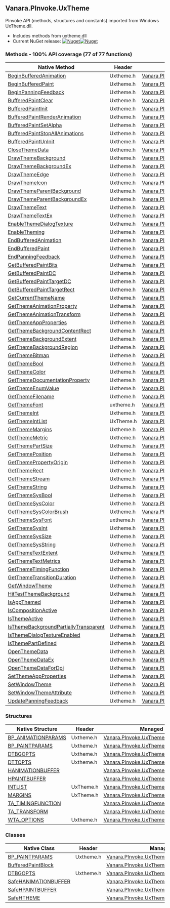 ## Vanara.PInvoke.UxTheme  
PInvoke API (methods, structures and constants) imported from Windows UxTheme.dll.

- Includes methods from uxtheme.dll  
- Current NuGet release: [![Nuget](https://img.shields.io/nuget/v/Vanara.PInvoke.UxTheme?logo=nuget&style=flat-square)![Nuget](https://img.shields.io/nuget/dt/Vanara.PInvoke.UxTheme?label=%20&style=flat-square)](https://www.nuget.org/packages/Vanara.PInvoke.UxTheme)  
### Methods - 100% API coverage (77 of 77 functions)  
Native Method | Header | Managed Method  
--- | --- | ---  
[BeginBufferedAnimation](https://www.google.com/search?num=5&q=BeginBufferedAnimation+site%3Adocs.microsoft.com) | Uxtheme.h | [Vanara.PInvoke.UxTheme.BeginBufferedAnimation](https://github.com/dahall/Vanara/search?l=C%23&q=BeginBufferedAnimation)  
[BeginBufferedPaint](https://www.google.com/search?num=5&q=BeginBufferedPaint+site%3Adocs.microsoft.com) | Uxtheme.h | [Vanara.PInvoke.UxTheme.BeginBufferedPaint](https://github.com/dahall/Vanara/search?l=C%23&q=BeginBufferedPaint)  
[BeginPanningFeedback](https://www.google.com/search?num=5&q=BeginPanningFeedback+site%3Adocs.microsoft.com) | Uxtheme.h | [Vanara.PInvoke.UxTheme.BeginPanningFeedback](https://github.com/dahall/Vanara/search?l=C%23&q=BeginPanningFeedback)  
[BufferedPaintClear](https://www.google.com/search?num=5&q=BufferedPaintClear+site%3Adocs.microsoft.com) | Uxtheme.h | [Vanara.PInvoke.UxTheme.BufferedPaintClear](https://github.com/dahall/Vanara/search?l=C%23&q=BufferedPaintClear)  
[BufferedPaintInit](https://www.google.com/search?num=5&q=BufferedPaintInit+site%3Adocs.microsoft.com) | Uxtheme.h | [Vanara.PInvoke.UxTheme.BufferedPaintInit](https://github.com/dahall/Vanara/search?l=C%23&q=BufferedPaintInit)  
[BufferedPaintRenderAnimation](https://www.google.com/search?num=5&q=BufferedPaintRenderAnimation+site%3Adocs.microsoft.com) | Uxtheme.h | [Vanara.PInvoke.UxTheme.BufferedPaintRenderAnimation](https://github.com/dahall/Vanara/search?l=C%23&q=BufferedPaintRenderAnimation)  
[BufferedPaintSetAlpha](https://www.google.com/search?num=5&q=BufferedPaintSetAlpha+site%3Adocs.microsoft.com) | Uxtheme.h | [Vanara.PInvoke.UxTheme.BufferedPaintSetAlpha](https://github.com/dahall/Vanara/search?l=C%23&q=BufferedPaintSetAlpha)  
[BufferedPaintStopAllAnimations](https://www.google.com/search?num=5&q=BufferedPaintStopAllAnimations+site%3Adocs.microsoft.com) | Uxtheme.h | [Vanara.PInvoke.UxTheme.BufferedPaintStopAllAnimations](https://github.com/dahall/Vanara/search?l=C%23&q=BufferedPaintStopAllAnimations)  
[BufferedPaintUnInit](https://www.google.com/search?num=5&q=BufferedPaintUnInit+site%3Adocs.microsoft.com) | Uxtheme.h | [Vanara.PInvoke.UxTheme.BufferedPaintUnInit](https://github.com/dahall/Vanara/search?l=C%23&q=BufferedPaintUnInit)  
[CloseThemeData](https://www.google.com/search?num=5&q=CloseThemeData+site%3Adocs.microsoft.com) | Uxtheme.h | [Vanara.PInvoke.UxTheme.CloseThemeData](https://github.com/dahall/Vanara/search?l=C%23&q=CloseThemeData)  
[DrawThemeBackground](https://www.google.com/search?num=5&q=DrawThemeBackground+site%3Adocs.microsoft.com) | Uxtheme.h | [Vanara.PInvoke.UxTheme.DrawThemeBackground](https://github.com/dahall/Vanara/search?l=C%23&q=DrawThemeBackground)  
[DrawThemeBackgroundEx](https://www.google.com/search?num=5&q=DrawThemeBackgroundEx+site%3Adocs.microsoft.com) | Uxtheme.h | [Vanara.PInvoke.UxTheme.DrawThemeBackgroundEx](https://github.com/dahall/Vanara/search?l=C%23&q=DrawThemeBackgroundEx)  
[DrawThemeEdge](https://www.google.com/search?num=5&q=DrawThemeEdge+site%3Adocs.microsoft.com) | Uxtheme.h | [Vanara.PInvoke.UxTheme.DrawThemeEdge](https://github.com/dahall/Vanara/search?l=C%23&q=DrawThemeEdge)  
[DrawThemeIcon](https://www.google.com/search?num=5&q=DrawThemeIcon+site%3Adocs.microsoft.com) | Uxtheme.h | [Vanara.PInvoke.UxTheme.DrawThemeIcon](https://github.com/dahall/Vanara/search?l=C%23&q=DrawThemeIcon)  
[DrawThemeParentBackground](https://www.google.com/search?num=5&q=DrawThemeParentBackground+site%3Adocs.microsoft.com) | Uxtheme.h | [Vanara.PInvoke.UxTheme.DrawThemeParentBackground](https://github.com/dahall/Vanara/search?l=C%23&q=DrawThemeParentBackground)  
[DrawThemeParentBackgroundEx](https://www.google.com/search?num=5&q=DrawThemeParentBackgroundEx+site%3Adocs.microsoft.com) | Uxtheme.h | [Vanara.PInvoke.UxTheme.DrawThemeParentBackgroundEx](https://github.com/dahall/Vanara/search?l=C%23&q=DrawThemeParentBackgroundEx)  
[DrawThemeText](https://www.google.com/search?num=5&q=DrawThemeText+site%3Adocs.microsoft.com) | Uxtheme.h | [Vanara.PInvoke.UxTheme.DrawThemeText](https://github.com/dahall/Vanara/search?l=C%23&q=DrawThemeText)  
[DrawThemeTextEx](https://www.google.com/search?num=5&q=DrawThemeTextEx+site%3Adocs.microsoft.com) | Uxtheme.h | [Vanara.PInvoke.UxTheme.DrawThemeTextEx](https://github.com/dahall/Vanara/search?l=C%23&q=DrawThemeTextEx)  
[EnableThemeDialogTexture](https://www.google.com/search?num=5&q=EnableThemeDialogTexture+site%3Adocs.microsoft.com) | Uxtheme.h | [Vanara.PInvoke.UxTheme.EnableThemeDialogTexture](https://github.com/dahall/Vanara/search?l=C%23&q=EnableThemeDialogTexture)  
[EnableTheming](https://www.google.com/search?num=5&q=EnableTheming+site%3Adocs.microsoft.com) | Uxtheme.h | [Vanara.PInvoke.UxTheme.EnableTheming](https://github.com/dahall/Vanara/search?l=C%23&q=EnableTheming)  
[EndBufferedAnimation](https://www.google.com/search?num=5&q=EndBufferedAnimation+site%3Adocs.microsoft.com) | Uxtheme.h | [Vanara.PInvoke.UxTheme.EndBufferedAnimation](https://github.com/dahall/Vanara/search?l=C%23&q=EndBufferedAnimation)  
[EndBufferedPaint](https://www.google.com/search?num=5&q=EndBufferedPaint+site%3Adocs.microsoft.com) | Uxtheme.h | [Vanara.PInvoke.UxTheme.EndBufferedPaint](https://github.com/dahall/Vanara/search?l=C%23&q=EndBufferedPaint)  
[EndPanningFeedback](https://www.google.com/search?num=5&q=EndPanningFeedback+site%3Adocs.microsoft.com) | Uxtheme.h | [Vanara.PInvoke.UxTheme.EndPanningFeedback](https://github.com/dahall/Vanara/search?l=C%23&q=EndPanningFeedback)  
[GetBufferedPaintBits](https://www.google.com/search?num=5&q=GetBufferedPaintBits+site%3Adocs.microsoft.com) | Uxtheme.h | [Vanara.PInvoke.UxTheme.GetBufferedPaintBits](https://github.com/dahall/Vanara/search?l=C%23&q=GetBufferedPaintBits)  
[GetBufferedPaintDC](https://www.google.com/search?num=5&q=GetBufferedPaintDC+site%3Adocs.microsoft.com) | Uxtheme.h | [Vanara.PInvoke.UxTheme.GetBufferedPaintDC](https://github.com/dahall/Vanara/search?l=C%23&q=GetBufferedPaintDC)  
[GetBufferedPaintTargetDC](https://www.google.com/search?num=5&q=GetBufferedPaintTargetDC+site%3Adocs.microsoft.com) | Uxtheme.h | [Vanara.PInvoke.UxTheme.GetBufferedPaintTargetDC](https://github.com/dahall/Vanara/search?l=C%23&q=GetBufferedPaintTargetDC)  
[GetBufferedPaintTargetRect](https://www.google.com/search?num=5&q=GetBufferedPaintTargetRect+site%3Adocs.microsoft.com) | Uxtheme.h | [Vanara.PInvoke.UxTheme.GetBufferedPaintTargetRect](https://github.com/dahall/Vanara/search?l=C%23&q=GetBufferedPaintTargetRect)  
[GetCurrentThemeName](https://www.google.com/search?num=5&q=GetCurrentThemeName+site%3Adocs.microsoft.com) | Uxtheme.h | [Vanara.PInvoke.UxTheme.GetCurrentThemeName](https://github.com/dahall/Vanara/search?l=C%23&q=GetCurrentThemeName)  
[GetThemeAnimationProperty](https://www.google.com/search?num=5&q=GetThemeAnimationProperty+site%3Adocs.microsoft.com) | Uxtheme.h | [Vanara.PInvoke.UxTheme.GetThemeAnimationProperty](https://github.com/dahall/Vanara/search?l=C%23&q=GetThemeAnimationProperty)  
[GetThemeAnimationTransform](https://www.google.com/search?num=5&q=GetThemeAnimationTransform+site%3Adocs.microsoft.com) | Uxtheme.h | [Vanara.PInvoke.UxTheme.GetThemeAnimationTransform](https://github.com/dahall/Vanara/search?l=C%23&q=GetThemeAnimationTransform)  
[GetThemeAppProperties](https://www.google.com/search?num=5&q=GetThemeAppProperties+site%3Adocs.microsoft.com) | Uxtheme.h | [Vanara.PInvoke.UxTheme.GetThemeAppProperties](https://github.com/dahall/Vanara/search?l=C%23&q=GetThemeAppProperties)  
[GetThemeBackgroundContentRect](https://www.google.com/search?num=5&q=GetThemeBackgroundContentRect+site%3Adocs.microsoft.com) | Uxtheme.h | [Vanara.PInvoke.UxTheme.GetThemeBackgroundContentRect](https://github.com/dahall/Vanara/search?l=C%23&q=GetThemeBackgroundContentRect)  
[GetThemeBackgroundExtent](https://www.google.com/search?num=5&q=GetThemeBackgroundExtent+site%3Adocs.microsoft.com) | Uxtheme.h | [Vanara.PInvoke.UxTheme.GetThemeBackgroundExtent](https://github.com/dahall/Vanara/search?l=C%23&q=GetThemeBackgroundExtent)  
[GetThemeBackgroundRegion](https://www.google.com/search?num=5&q=GetThemeBackgroundRegion+site%3Adocs.microsoft.com) | Uxtheme.h | [Vanara.PInvoke.UxTheme.GetThemeBackgroundRegion](https://github.com/dahall/Vanara/search?l=C%23&q=GetThemeBackgroundRegion)  
[GetThemeBitmap](https://www.google.com/search?num=5&q=GetThemeBitmap+site%3Adocs.microsoft.com) | Uxtheme.h | [Vanara.PInvoke.UxTheme.GetThemeBitmap](https://github.com/dahall/Vanara/search?l=C%23&q=GetThemeBitmap)  
[GetThemeBool](https://www.google.com/search?num=5&q=GetThemeBool+site%3Adocs.microsoft.com) | Uxtheme.h | [Vanara.PInvoke.UxTheme.GetThemeBool](https://github.com/dahall/Vanara/search?l=C%23&q=GetThemeBool)  
[GetThemeColor](https://www.google.com/search?num=5&q=GetThemeColor+site%3Adocs.microsoft.com) | Uxtheme.h | [Vanara.PInvoke.UxTheme.GetThemeColor](https://github.com/dahall/Vanara/search?l=C%23&q=GetThemeColor)  
[GetThemeDocumentationProperty](https://www.google.com/search?num=5&q=GetThemeDocumentationProperty+site%3Adocs.microsoft.com) | Uxtheme.h | [Vanara.PInvoke.UxTheme.GetThemeDocumentationProperty](https://github.com/dahall/Vanara/search?l=C%23&q=GetThemeDocumentationProperty)  
[GetThemeEnumValue](https://www.google.com/search?num=5&q=GetThemeEnumValue+site%3Adocs.microsoft.com) | Uxtheme.h | [Vanara.PInvoke.UxTheme.GetThemeEnumValue](https://github.com/dahall/Vanara/search?l=C%23&q=GetThemeEnumValue)  
[GetThemeFilename](https://www.google.com/search?num=5&q=GetThemeFilename+site%3Adocs.microsoft.com) | Uxtheme.h | [Vanara.PInvoke.UxTheme.GetThemeFilename](https://github.com/dahall/Vanara/search?l=C%23&q=GetThemeFilename)  
[GetThemeFont](https://www.google.com/search?num=5&q=GetThemeFont+site%3Adocs.microsoft.com) | uxtheme.h | [Vanara.PInvoke.UxTheme.GetThemeFont](https://github.com/dahall/Vanara/search?l=C%23&q=GetThemeFont)  
[GetThemeInt](https://www.google.com/search?num=5&q=GetThemeInt+site%3Adocs.microsoft.com) | Uxtheme.h | [Vanara.PInvoke.UxTheme.GetThemeInt](https://github.com/dahall/Vanara/search?l=C%23&q=GetThemeInt)  
[GetThemeIntList](https://www.google.com/search?num=5&q=GetThemeIntList+site%3Adocs.microsoft.com) | UxTheme.h | [Vanara.PInvoke.UxTheme.GetThemeIntListPreVista](https://github.com/dahall/Vanara/search?l=C%23&q=GetThemeIntListPreVista)  
[GetThemeMargins](https://www.google.com/search?num=5&q=GetThemeMargins+site%3Adocs.microsoft.com) | Uxtheme.h | [Vanara.PInvoke.UxTheme.GetThemeMargins](https://github.com/dahall/Vanara/search?l=C%23&q=GetThemeMargins)  
[GetThemeMetric](https://www.google.com/search?num=5&q=GetThemeMetric+site%3Adocs.microsoft.com) | Uxtheme.h | [Vanara.PInvoke.UxTheme.GetThemeMetric](https://github.com/dahall/Vanara/search?l=C%23&q=GetThemeMetric)  
[GetThemePartSize](https://www.google.com/search?num=5&q=GetThemePartSize+site%3Adocs.microsoft.com) | Uxtheme.h | [Vanara.PInvoke.UxTheme.GetThemePartSize](https://github.com/dahall/Vanara/search?l=C%23&q=GetThemePartSize)  
[GetThemePosition](https://www.google.com/search?num=5&q=GetThemePosition+site%3Adocs.microsoft.com) | Uxtheme.h | [Vanara.PInvoke.UxTheme.GetThemePosition](https://github.com/dahall/Vanara/search?l=C%23&q=GetThemePosition)  
[GetThemePropertyOrigin](https://www.google.com/search?num=5&q=GetThemePropertyOrigin+site%3Adocs.microsoft.com) | Uxtheme.h | [Vanara.PInvoke.UxTheme.GetThemePropertyOrigin](https://github.com/dahall/Vanara/search?l=C%23&q=GetThemePropertyOrigin)  
[GetThemeRect](https://www.google.com/search?num=5&q=GetThemeRect+site%3Adocs.microsoft.com) | Uxtheme.h | [Vanara.PInvoke.UxTheme.GetThemeRect](https://github.com/dahall/Vanara/search?l=C%23&q=GetThemeRect)  
[GetThemeStream](https://www.google.com/search?num=5&q=GetThemeStream+site%3Adocs.microsoft.com) | Uxtheme.h | [Vanara.PInvoke.UxTheme.GetThemeStream](https://github.com/dahall/Vanara/search?l=C%23&q=GetThemeStream)  
[GetThemeString](https://www.google.com/search?num=5&q=GetThemeString+site%3Adocs.microsoft.com) | Uxtheme.h | [Vanara.PInvoke.UxTheme.GetThemeString](https://github.com/dahall/Vanara/search?l=C%23&q=GetThemeString)  
[GetThemeSysBool](https://www.google.com/search?num=5&q=GetThemeSysBool+site%3Adocs.microsoft.com) | Uxtheme.h | [Vanara.PInvoke.UxTheme.GetThemeSysBool](https://github.com/dahall/Vanara/search?l=C%23&q=GetThemeSysBool)  
[GetThemeSysColor](https://www.google.com/search?num=5&q=GetThemeSysColor+site%3Adocs.microsoft.com) | Uxtheme.h | [Vanara.PInvoke.UxTheme.GetThemeSysColor](https://github.com/dahall/Vanara/search?l=C%23&q=GetThemeSysColor)  
[GetThemeSysColorBrush](https://www.google.com/search?num=5&q=GetThemeSysColorBrush+site%3Adocs.microsoft.com) | Uxtheme.h | [Vanara.PInvoke.UxTheme.GetThemeSysColorBrush](https://github.com/dahall/Vanara/search?l=C%23&q=GetThemeSysColorBrush)  
[GetThemeSysFont](https://www.google.com/search?num=5&q=GetThemeSysFont+site%3Adocs.microsoft.com) | uxtheme.h | [Vanara.PInvoke.UxTheme.GetThemeSysFont](https://github.com/dahall/Vanara/search?l=C%23&q=GetThemeSysFont)  
[GetThemeSysInt](https://www.google.com/search?num=5&q=GetThemeSysInt+site%3Adocs.microsoft.com) | Uxtheme.h | [Vanara.PInvoke.UxTheme.GetThemeSysInt](https://github.com/dahall/Vanara/search?l=C%23&q=GetThemeSysInt)  
[GetThemeSysSize](https://www.google.com/search?num=5&q=GetThemeSysSize+site%3Adocs.microsoft.com) | Uxtheme.h | [Vanara.PInvoke.UxTheme.GetThemeSysSize](https://github.com/dahall/Vanara/search?l=C%23&q=GetThemeSysSize)  
[GetThemeSysString](https://www.google.com/search?num=5&q=GetThemeSysString+site%3Adocs.microsoft.com) | Uxtheme.h | [Vanara.PInvoke.UxTheme.GetThemeSysString](https://github.com/dahall/Vanara/search?l=C%23&q=GetThemeSysString)  
[GetThemeTextExtent](https://www.google.com/search?num=5&q=GetThemeTextExtent+site%3Adocs.microsoft.com) | Uxtheme.h | [Vanara.PInvoke.UxTheme.GetThemeTextExtent](https://github.com/dahall/Vanara/search?l=C%23&q=GetThemeTextExtent)  
[GetThemeTextMetrics](https://www.google.com/search?num=5&q=GetThemeTextMetrics+site%3Adocs.microsoft.com) | Uxtheme.h | [Vanara.PInvoke.UxTheme.GetThemeTextMetrics](https://github.com/dahall/Vanara/search?l=C%23&q=GetThemeTextMetrics)  
[GetThemeTimingFunction](https://www.google.com/search?num=5&q=GetThemeTimingFunction+site%3Adocs.microsoft.com) | Uxtheme.h | [Vanara.PInvoke.UxTheme.GetThemeTimingFunction](https://github.com/dahall/Vanara/search?l=C%23&q=GetThemeTimingFunction)  
[GetThemeTransitionDuration](https://www.google.com/search?num=5&q=GetThemeTransitionDuration+site%3Adocs.microsoft.com) | Uxtheme.h | [Vanara.PInvoke.UxTheme.GetThemeTransitionDuration](https://github.com/dahall/Vanara/search?l=C%23&q=GetThemeTransitionDuration)  
[GetWindowTheme](https://www.google.com/search?num=5&q=GetWindowTheme+site%3Adocs.microsoft.com) | Uxtheme.h | [Vanara.PInvoke.UxTheme.GetWindowTheme](https://github.com/dahall/Vanara/search?l=C%23&q=GetWindowTheme)  
[HitTestThemeBackground](https://www.google.com/search?num=5&q=HitTestThemeBackground+site%3Adocs.microsoft.com) | Uxtheme.h | [Vanara.PInvoke.UxTheme.HitTestThemeBackground](https://github.com/dahall/Vanara/search?l=C%23&q=HitTestThemeBackground)  
[IsAppThemed](https://www.google.com/search?num=5&q=IsAppThemed+site%3Adocs.microsoft.com) | Uxtheme.h | [Vanara.PInvoke.UxTheme.IsAppThemed](https://github.com/dahall/Vanara/search?l=C%23&q=IsAppThemed)  
[IsCompositionActive](https://www.google.com/search?num=5&q=IsCompositionActive+site%3Adocs.microsoft.com) | Uxtheme.h | [Vanara.PInvoke.UxTheme.IsCompositionActive](https://github.com/dahall/Vanara/search?l=C%23&q=IsCompositionActive)  
[IsThemeActive](https://www.google.com/search?num=5&q=IsThemeActive+site%3Adocs.microsoft.com) | Uxtheme.h | [Vanara.PInvoke.UxTheme.IsThemeActive](https://github.com/dahall/Vanara/search?l=C%23&q=IsThemeActive)  
[IsThemeBackgroundPartiallyTransparent](https://www.google.com/search?num=5&q=IsThemeBackgroundPartiallyTransparent+site%3Adocs.microsoft.com) | Uxtheme.h | [Vanara.PInvoke.UxTheme.IsThemeBackgroundPartiallyTransparent](https://github.com/dahall/Vanara/search?l=C%23&q=IsThemeBackgroundPartiallyTransparent)  
[IsThemeDialogTextureEnabled](https://www.google.com/search?num=5&q=IsThemeDialogTextureEnabled+site%3Adocs.microsoft.com) | Uxtheme.h | [Vanara.PInvoke.UxTheme.IsThemeDialogTextureEnabled](https://github.com/dahall/Vanara/search?l=C%23&q=IsThemeDialogTextureEnabled)  
[IsThemePartDefined](https://www.google.com/search?num=5&q=IsThemePartDefined+site%3Adocs.microsoft.com) | Uxtheme.h | [Vanara.PInvoke.UxTheme.IsThemePartDefined](https://github.com/dahall/Vanara/search?l=C%23&q=IsThemePartDefined)  
[OpenThemeData](https://www.google.com/search?num=5&q=OpenThemeData+site%3Adocs.microsoft.com) | Uxtheme.h | [Vanara.PInvoke.UxTheme.OpenThemeData](https://github.com/dahall/Vanara/search?l=C%23&q=OpenThemeData)  
[OpenThemeDataEx](https://www.google.com/search?num=5&q=OpenThemeDataEx+site%3Adocs.microsoft.com) | Uxtheme.h | [Vanara.PInvoke.UxTheme.OpenThemeDataEx](https://github.com/dahall/Vanara/search?l=C%23&q=OpenThemeDataEx)  
[OpenThemeDataForDpi](https://www.google.com/search?num=5&q=OpenThemeDataForDpi+site%3Adocs.microsoft.com) | Uxtheme.h | [Vanara.PInvoke.UxTheme.OpenThemeDataForDpi](https://github.com/dahall/Vanara/search?l=C%23&q=OpenThemeDataForDpi)  
[SetThemeAppProperties](https://www.google.com/search?num=5&q=SetThemeAppProperties+site%3Adocs.microsoft.com) | Uxtheme.h | [Vanara.PInvoke.UxTheme.SetThemeAppProperties](https://github.com/dahall/Vanara/search?l=C%23&q=SetThemeAppProperties)  
[SetWindowTheme](https://www.google.com/search?num=5&q=SetWindowTheme+site%3Adocs.microsoft.com) | Uxtheme.h | [Vanara.PInvoke.UxTheme.SetWindowTheme](https://github.com/dahall/Vanara/search?l=C%23&q=SetWindowTheme)  
[SetWindowThemeAttribute](https://www.google.com/search?num=5&q=SetWindowThemeAttribute+site%3Adocs.microsoft.com) | Uxtheme.h | [Vanara.PInvoke.UxTheme.SetWindowThemeAttribute](https://github.com/dahall/Vanara/search?l=C%23&q=SetWindowThemeAttribute)  
[UpdatePanningFeedback](https://www.google.com/search?num=5&q=UpdatePanningFeedback+site%3Adocs.microsoft.com) | Uxtheme.h | [Vanara.PInvoke.UxTheme.UpdatePanningFeedback](https://github.com/dahall/Vanara/search?l=C%23&q=UpdatePanningFeedback)  
### Structures  
Native Structure | Header | Managed Structure  
--- | --- | ---  
[BP_ANIMATIONPARAMS](https://www.google.com/search?num=5&q=BP_ANIMATIONPARAMS+site%3Adocs.microsoft.com) | Uxtheme.h | [Vanara.PInvoke.UxTheme.BP_ANIMATIONPARAMS](https://github.com/dahall/Vanara/search?l=C%23&q=BP_ANIMATIONPARAMS)  
[BP_PAINTPARAMS](https://www.google.com/search?num=5&q=BP_PAINTPARAMS+site%3Adocs.microsoft.com) | Uxtheme.h | [Vanara.PInvoke.UxTheme.BP_PAINTPARAMS](https://github.com/dahall/Vanara/search?l=C%23&q=BP_PAINTPARAMS)  
[DTBGOPTS](https://www.google.com/search?num=5&q=DTBGOPTS+site%3Adocs.microsoft.com) | Uxtheme.h | [Vanara.PInvoke.UxTheme.DTBGOPTS](https://github.com/dahall/Vanara/search?l=C%23&q=DTBGOPTS)  
[DTTOPTS](https://www.google.com/search?num=5&q=DTTOPTS+site%3Adocs.microsoft.com) | Uxtheme.h | [Vanara.PInvoke.UxTheme.DTTOPTS](https://github.com/dahall/Vanara/search?l=C%23&q=DTTOPTS)  
[HANIMATIONBUFFER](https://www.google.com/search?num=5&q=HANIMATIONBUFFER+site%3Adocs.microsoft.com) |  | [Vanara.PInvoke.UxTheme.HANIMATIONBUFFER](https://github.com/dahall/Vanara/search?l=C%23&q=HANIMATIONBUFFER)  
[HPAINTBUFFER](https://www.google.com/search?num=5&q=HPAINTBUFFER+site%3Adocs.microsoft.com) |  | [Vanara.PInvoke.UxTheme.HPAINTBUFFER](https://github.com/dahall/Vanara/search?l=C%23&q=HPAINTBUFFER)  
[INTLIST](https://www.google.com/search?num=5&q=INTLIST+site%3Adocs.microsoft.com) | UxTheme.h | [Vanara.PInvoke.UxTheme.INTLIST](https://github.com/dahall/Vanara/search?l=C%23&q=INTLIST)  
[MARGINS](https://www.google.com/search?num=5&q=MARGINS+site%3Adocs.microsoft.com) | UxTheme.h | [Vanara.PInvoke.UxTheme.MARGINS](https://github.com/dahall/Vanara/search?l=C%23&q=MARGINS)  
[TA_TIMINGFUNCTION](https://www.google.com/search?num=5&q=TA_TIMINGFUNCTION+site%3Adocs.microsoft.com) |  | [Vanara.PInvoke.UxTheme.TA_TIMINGFUNCTION](https://github.com/dahall/Vanara/search?l=C%23&q=TA_TIMINGFUNCTION)  
[TA_TRANSFORM](https://www.google.com/search?num=5&q=TA_TRANSFORM+site%3Adocs.microsoft.com) |  | [Vanara.PInvoke.UxTheme.TA_TRANSFORM](https://github.com/dahall/Vanara/search?l=C%23&q=TA_TRANSFORM)  
[WTA_OPTIONS](https://www.google.com/search?num=5&q=WTA_OPTIONS+site%3Adocs.microsoft.com) | Uxtheme.h | [Vanara.PInvoke.UxTheme.WTA_OPTIONS](https://github.com/dahall/Vanara/search?l=C%23&q=WTA_OPTIONS)  
### Classes  
Native Class | Header | Managed Class  
--- | --- | ---  
[BP_PAINTPARAMS](https://www.google.com/search?num=5&q=BP_PAINTPARAMS+site%3Adocs.microsoft.com) | Uxtheme.h | [Vanara.PInvoke.UxTheme.BP_PAINTPARAMS](https://github.com/dahall/Vanara/search?l=C%23&q=BP_PAINTPARAMS)  
[BufferedPaintBlock](https://www.google.com/search?num=5&q=BufferedPaintBlock+site%3Adocs.microsoft.com) |  | [Vanara.PInvoke.UxTheme.BufferedPaintBlock](https://github.com/dahall/Vanara/search?l=C%23&q=BufferedPaintBlock)  
[DTBGOPTS](https://www.google.com/search?num=5&q=DTBGOPTS+site%3Adocs.microsoft.com) | Uxtheme.h | [Vanara.PInvoke.UxTheme.DTBGOPTS](https://github.com/dahall/Vanara/search?l=C%23&q=DTBGOPTS)  
[SafeHANIMATIONBUFFER](https://www.google.com/search?num=5&q=SafeHANIMATIONBUFFER+site%3Adocs.microsoft.com) |  | [Vanara.PInvoke.UxTheme.SafeHANIMATIONBUFFER](https://github.com/dahall/Vanara/search?l=C%23&q=SafeHANIMATIONBUFFER)  
[SafeHPAINTBUFFER](https://www.google.com/search?num=5&q=SafeHPAINTBUFFER+site%3Adocs.microsoft.com) |  | [Vanara.PInvoke.UxTheme.SafeHPAINTBUFFER](https://github.com/dahall/Vanara/search?l=C%23&q=SafeHPAINTBUFFER)  
[SafeHTHEME](https://www.google.com/search?num=5&q=SafeHTHEME+site%3Adocs.microsoft.com) |  | [Vanara.PInvoke.UxTheme.SafeHTHEME](https://github.com/dahall/Vanara/search?l=C%23&q=SafeHTHEME)  
